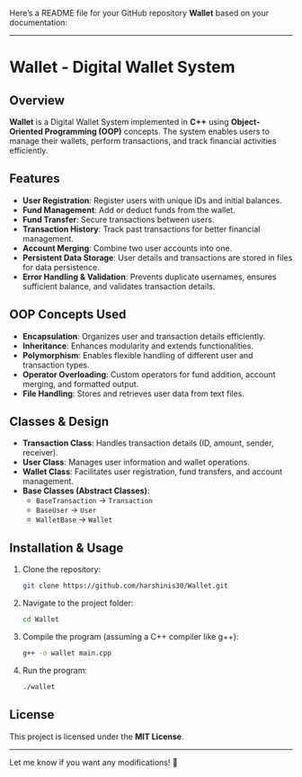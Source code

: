 Here’s a README file for your GitHub repository **Wallet** based on your documentation:  

---

# Wallet - Digital Wallet System  

## Overview  
**Wallet** is a Digital Wallet System implemented in **C++** using **Object-Oriented Programming (OOP)** concepts. The system enables users to manage their wallets, perform transactions, and track financial activities efficiently.  

## Features  
- **User Registration**: Register users with unique IDs and initial balances.  
- **Fund Management**: Add or deduct funds from the wallet.  
- **Fund Transfer**: Secure transactions between users.  
- **Transaction History**: Track past transactions for better financial management.  
- **Account Merging**: Combine two user accounts into one.  
- **Persistent Data Storage**: User details and transactions are stored in files for data persistence.  
- **Error Handling & Validation**: Prevents duplicate usernames, ensures sufficient balance, and validates transaction details.  

## OOP Concepts Used  
- **Encapsulation**: Organizes user and transaction details efficiently.  
- **Inheritance**: Enhances modularity and extends functionalities.  
- **Polymorphism**: Enables flexible handling of different user and transaction types.  
- **Operator Overloading**: Custom operators for fund addition, account merging, and formatted output.  
- **File Handling**: Stores and retrieves user data from text files.  

## Classes & Design  
- **Transaction Class**: Handles transaction details (ID, amount, sender, receiver).  
- **User Class**: Manages user information and wallet operations.  
- **Wallet Class**: Facilitates user registration, fund transfers, and account management.  
- **Base Classes (Abstract Classes)**:  
  - `BaseTransaction` → `Transaction`  
  - `BaseUser` → `User`  
  - `WalletBase` → `Wallet`  

## Installation & Usage  
1. Clone the repository:  
   ```sh
   git clone https://github.com/harshinis30/Wallet.git
   ```
2. Navigate to the project folder:  
   ```sh
   cd Wallet
   ```
3. Compile the program (assuming a C++ compiler like g++):  
   ```sh
   g++ -o wallet main.cpp
   ```
4. Run the program:  
   ```sh
   ./wallet
   ```

 

## License  
This project is licensed under the **MIT License**.  

---

Let me know if you want any modifications! 🚀
